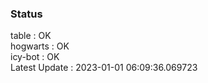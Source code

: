 ### Status


table : OK  
hogwarts : OK  
icy-bot : OK  
Latest Update : 2023-01-01 06:09:36.069723
